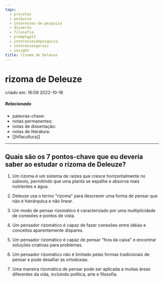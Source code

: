 ```yaml
---
tags:
  - projetos
  - pesquisa
  - interesses-de-pesquisa
  - disserte
  - filosofia
  - promptgpt3
  - interessesdepesquisa
  - interessesgerais
  - insight
title: rizoma de Deleuze
---
```

# rizoma de Deleuze
criado em: 16:09 2022-10-16

##### Relacionado
- palavras-chave: 
- notas permanentes: 
- notas de dissertação:
- notas de literatura: 
- [[hifacultura]]

---

## Quais são os 7 pontos-chave que eu deveria saber ao estudar o rizoma de Deleuze?



1. Um rizoma é um sistema de raízes que cresce horizontalmente no subsolo, permitindo que uma planta se espalhe e absorva mais nutrientes e água.

2. Deleuze usa o termo "rizoma" para descrever uma forma de pensar que não é hierárquica e não linear.

3. Um modo de pensar rizomático é caracterizado por uma multiplicidade de conexões e pontos de vista.

4. Um pensador rizomático é capaz de fazer conexões entre idéias e conceitos aparentemente díspares.

5. Um pensador rizomático é capaz de pensar "fora da caixa" e encontrar soluções criativas para problemas.

6. Um pensador rizomático não é limitado pelas formas tradicionais de pensar e pode desafiar as ortodoxias.

7. Uma maneira rizomática de pensar pode ser aplicada a muitas áreas diferentes da vida, incluindo política, arte e filosofia.